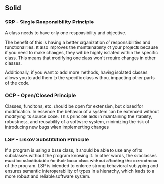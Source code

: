## Solid

### SRP - Single Responsibility Principle

A class needs to have only one responsibility and objective.

The benefit of this is having a better organization of responsibilities and functionalities. It also improves the maintainability of your projects because if you need to make changes, they will be highly isolated within the specific class. This means that modifying one class won't require changes in other classes.

Additionally, if you want to add more methods, having isolated classes allows you to add them to the specific class without impacting other parts of the code.


### OCP - Open/Closed Principle 

Classes, funcitons, etc.  should be open for extension, but closed for modification. In essence, the behavior of a system can be extended without modifying its source code. This principle aids in maintaining the stability, robustness, and reusability of a software system, minimizing the risk of introducing new bugs when implementing changes.


### LSP - Liskov Substitution Principle

If a program is using a base class, it should be able to use any of its subclasses without the program knowing it. In other words, the subclasses must be substitutable for their base class without affecting the correctness of the program. LSP is intended to enforce strong behavioral subtyping and ensures semantic interoperability of types in a hierarchy, which leads to a more robust and reliable software system.